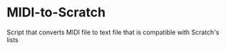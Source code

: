 # MIDI-to-Scratch
Script that converts MIDI file to text file that is compatible with Scratch's lists
